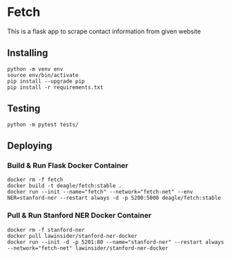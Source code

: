 Fetch
=====
This is a flask app to scrape contact information from given website

## Installing
```
python -m venv env
source env/bin/activate
pip install --upgrade pip
pip install -r requirements.txt
```

## Testing
```
python -m pytest tests/
```

## Deploying

### Build & Run Flask Docker Container
```
docker rm -f fetch
docker build -t deagle/fetch:stable .
docker run --init --name="fetch" --network="fetch-net" --env NER=stanford-ner --restart always -d -p 5200:5000 deagle/fetch:stable
```

### Pull & Run Stanford NER Docker Container
```
docker rm -f stanford-ner
docker pull lawinsider/stanford-ner-docker
docker run --init -d -p 5201:80 --name="stanford-ner" --restart always --network="fetch-net" lawinsider/stanford-ner-docker
```
